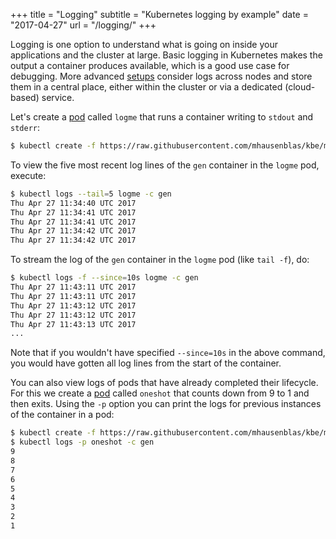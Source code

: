 +++
title = "Logging"
subtitle = "Kubernetes logging by example"
date = "2017-04-27"
url = "/logging/"
+++

Logging is one option to understand what is going on inside your applications
and the cluster at large. Basic logging in Kubernetes makes the output a
container produces available, which is a good use case for debugging. More advanced
[setups](http://some.ops4devs.info/logging/) consider logs across nodes and store
them in a central place, either within the cluster or via a dedicated (cloud-based) service.

Let's create a [pod](https://github.com/mhausenblas/kbe/blob/master/specs/logging/pod.yaml)
called `logme` that runs a container writing to `stdout` and `stderr`:

```bash
$ kubectl create -f https://raw.githubusercontent.com/mhausenblas/kbe/master/specs/logging/pod.yaml
```

To view the five most recent log lines of the `gen` container in the `logme` pod,
execute:

```bash
$ kubectl logs --tail=5 logme -c gen
Thu Apr 27 11:34:40 UTC 2017
Thu Apr 27 11:34:41 UTC 2017
Thu Apr 27 11:34:41 UTC 2017
Thu Apr 27 11:34:42 UTC 2017
Thu Apr 27 11:34:42 UTC 2017
```

To stream the log of the `gen` container in the `logme` pod (like `tail -f`), do:

```bash
$ kubectl logs -f --since=10s logme -c gen
Thu Apr 27 11:43:11 UTC 2017
Thu Apr 27 11:43:11 UTC 2017
Thu Apr 27 11:43:12 UTC 2017
Thu Apr 27 11:43:12 UTC 2017
Thu Apr 27 11:43:13 UTC 2017
...
```

Note that if you wouldn't have specified `--since=10s` in the above command, you
would have gotten all log lines from the start of the container.

You can also view logs of pods that have already completed their lifecycle.
For this we create a [pod](https://github.com/mhausenblas/kbe/blob/master/specs/logging/oneshotpod.yaml)
called `oneshot` that counts down from 9 to 1 and then exits. Using the `-p` option
you can print the logs for previous instances of the container in a pod:

```bash
$ kubectl create -f https://raw.githubusercontent.com/mhausenblas/kbe/master/specs/logging/oneshotpod.yaml
$ kubectl logs -p oneshot -c gen
9
8
7
6
5
4
3
2
1
```
